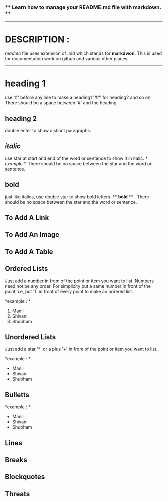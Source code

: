 ### ** **Learn how to manage your README.md file with markdown.** **
-----

# DESCRIPTION :

*readme* file uses extension of *.md* which stands for **markdwon**. This is used for documentation work on github and various other  places.

-----


# heading 1 

use '#' before any line to make a heading1 '##' for heading2 and so on. There should be a space between '#' and the heading

## heading 2

double enter to show distinct paragraphs. 

## *italic*
use star at start and end of the word or sentence to show it in italic. * *example* *. There should be no space between the star and the word or sentence.

## **bold**

just like italics, use double star to show bold letters.  ** **bold** ** . There should be no space between the star and the word or sentence.

## **To Add A Link**



## **To Add An Image**



## **To Add A Table**



## Ordered Lists

Just add a number in from of the point or item you want to list. Numbers need not be any order. For simplicity put a same number in front of the point, i.e, put '1' in front of every point to make an ordered list.

*example : *

1. Manil
1. Shivani
1. Shubham



## Unordered Lists 

Just add a star '*' or a plus '+' in from of the point or item you want to list.

*example : *

* Manil
* Shivani
* Shubham


## **Bulletts**

*example : *

+ Manil
+ Shivani
+ Shubham



## **Lines**




## **Breaks**




## **Blockquotes**




## **Threats**


